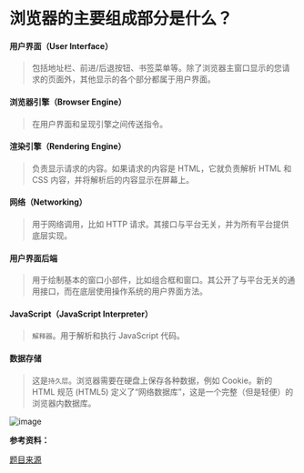 # 浏览器的主要组成部分是什么？

#### 用户界面（User Interface）

> 包括地址栏、前进/后退按钮、书签菜单等。除了浏览器主窗口显示的您请求的页面外，其他显示的各个部分都属于用户界面。

#### 浏览器引擎（Browser Engine）

> 在用户界面和呈现引擎之间传送指令。

#### 渲染引擎（Rendering Engine）

> 负责显示请求的内容。如果请求的内容是 HTML，它就负责解析 HTML 和 CSS 内容，并将解析后的内容显示在屏幕上。

#### 网络（Networking）

> 用于网络调用，比如 HTTP 请求。其接口与平台无关，并为所有平台提供底层实现。

#### 用户界面后端

> 用于绘制基本的窗口小部件，比如组合框和窗口。其公开了与平台无关的通用接口，而在底层使用操作系统的用户界面方法。

#### JavaScript（JavaScript Interpreter）

> `解释器`。用于解析和执行 JavaScript 代码。

#### 数据存储

> 这是`持久层`。浏览器需要在硬盘上保存各种数据，例如 Cookie。新的 HTML 规范 (HTML5) 定义了“网络数据库”，这是一个完整（但是轻便）的浏览器内数据库。

![image](../assets/image/browser/1.jpg)

**参考资料：**

[题目来源](https://juejin.im/post/5d89798d6fb9a06b102769b1) 

